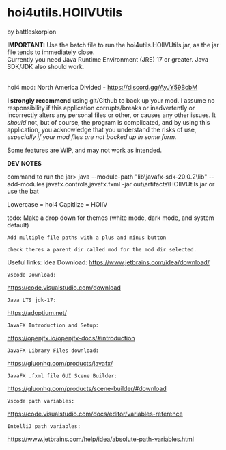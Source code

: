 # <h1> hoi4utils.HOIIVUtils </h1>

by battleskorpion

<b>IMPORTANT:</b> Use the batch file to run the hoi4utils.HOIIVUtils.jar, as the jar file tends to immediately close.
<br> Currently you need Java Runtime Environment (JRE) 17 or greater. Java SDK/JDK also should work.

<br> hoi4 mod: North America Divided - <hyperlink> https://discord.gg/AyJY59BcbM </hyperlink> 

<b>I  strongly recommend</b>  using git/Github to back up your mod. I assume no responsibility if
this application corrupts/breaks or inadvertently or incorrectly alters any personal files or other, or 
causes any other issues. It <i>should</i> not, but of course, the program is complicated, and by using this 
application, you acknowledge that you understand the risks of use, <i> especially if your mod files are not
backed up in some form.</i>

Some features are WIP, and may not work as intended. 

<b>DEV NOTES</b>

command to run the jar>
java --module-path "lib\javafx-sdk-20.0.2\lib" --add-modules javafx.controls,javafx.fxml -jar out\artifacts\HOIIVUtils.jar
or use the bat

Lowercase = hoi4
Capitlize = HOIIV

todo:
	Make a drop down for themes (white mode, dark mode, and system default)
	
	Add multiple file paths with a plus and minus button

	check theres a parent dir called mod for the mod dir selected.
		

Useful links:
	Idea Download:
https://www.jetbrains.com/idea/download/

	Vscode Download:
https://code.visualstudio.com/download

	Java LTS jdk-17:
https://adoptium.net/

	JavaFX Introduction and Setup:
https://openjfx.io/openjfx-docs/#introduction

	JavaFX Library Files download:
https://gluonhq.com/products/javafx/

	JavaFX .fxml file GUI Scene Builder:
https://gluonhq.com/products/scene-builder/#download

	Vscode path variables:
https://code.visualstudio.com/docs/editor/variables-reference

	IntelliJ path variables:
https://www.jetbrains.com/help/idea/absolute-path-variables.html